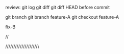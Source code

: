 review:
git log
git diff
git diff HEAD   before commit



git branch
git branch feature-A
git checkout feature-A



fix-B

//

/\/\/\/\/\/\/\/\/\/\/\/\/\/\/\/\/\/\/\/\